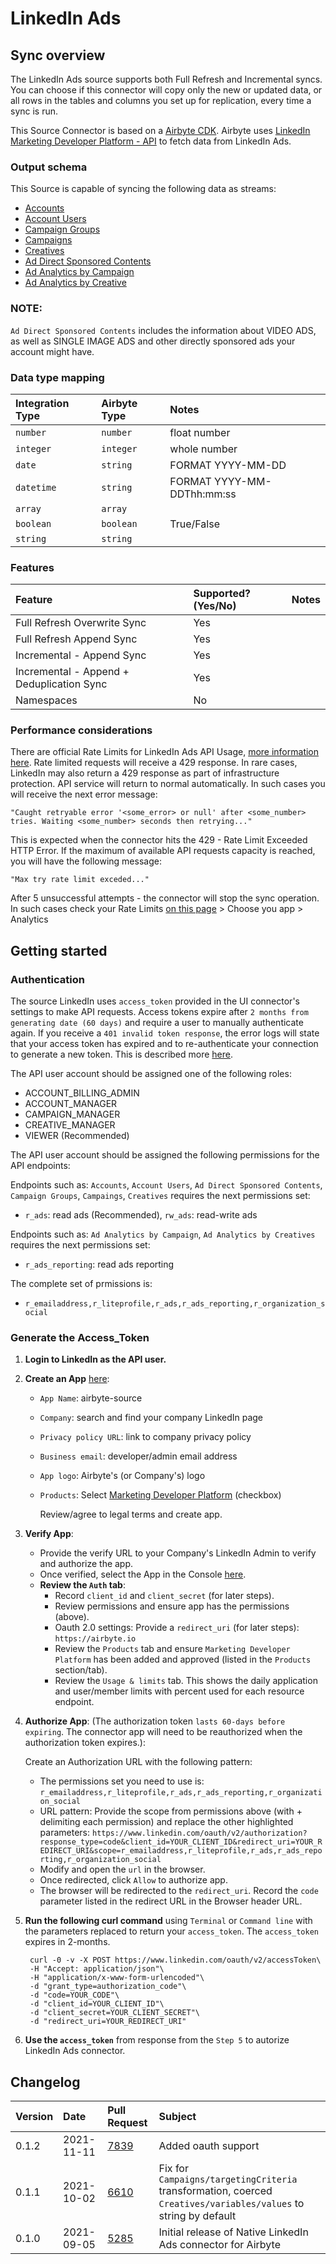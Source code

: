# LinkedIn Ads

## Sync overview

The LinkedIn Ads source supports both Full Refresh and Incremental syncs. You can choose if this connector will copy only the new or updated data, or all rows in the tables and columns you set up for replication, every time a sync is run.

This Source Connector is based on a [Airbyte CDK](https://docs.airbyte.io/connector-development/cdk-python). Airbyte uses [LinkedIn Marketing Developer Platform - API](https://docs.microsoft.com/en-us/linkedin/marketing/integrations/marketing-integrations-overview) to fetch data from LinkedIn Ads.

### Output schema

This Source is capable of syncing the following data as streams:

* [Accounts](https://docs.microsoft.com/en-us/linkedin/marketing/integrations/ads/account-structure/create-and-manage-accounts?tabs=http#search-for-accounts)
* [Account Users](https://docs.microsoft.com/en-us/linkedin/marketing/integrations/ads/account-structure/create-and-manage-account-users?tabs=http#find-ad-account-users-by-accounts)
* [Campaign Groups](https://docs.microsoft.com/en-us/linkedin/marketing/integrations/ads/account-structure/create-and-manage-campaign-groups?tabs=http#search-for-campaign-groups)
* [Campaigns](https://docs.microsoft.com/en-us/linkedin/marketing/integrations/ads/account-structure/create-and-manage-campaigns?tabs=http#search-for-campaigns)
* [Creatives](https://docs.microsoft.com/en-us/linkedin/marketing/integrations/ads/account-structure/create-and-manage-creatives?tabs=http#search-for-creatives)
* [Ad Direct Sponsored Contents](https://docs.microsoft.com/en-us/linkedin/marketing/integrations/ads/advertising-targeting/create-and-manage-video?tabs=http#finders)
* [Ad Analytics by Campaign](https://docs.microsoft.com/en-us/linkedin/marketing/integrations/ads-reporting/ads-reporting?tabs=curl#ad-analytics)
* [Ad Analytics by Creative](https://docs.microsoft.com/en-us/linkedin/marketing/integrations/ads-reporting/ads-reporting?tabs=curl#ad-analytics) 

### NOTE:

`Ad Direct Sponsored Contents` includes the information about VIDEO ADS, as well as SINGLE IMAGE ADS and other directly sponsored ads your account might have.

### Data type mapping

| Integration Type | Airbyte Type | Notes |
| :--- | :--- | :--- |
| `number` | `number` | float number |
| `integer` | `integer` | whole number |
| `date` | `string` | FORMAT YYYY-MM-DD |
| `datetime` | `string` | FORMAT YYYY-MM-DDThh:mm:ss |
| `array` | `array` |  |
| `boolean` | `boolean` | True/False |
| `string` | `string` |  |

### Features

| Feature | Supported?\(Yes/No\) | Notes |
| :--- | :--- | :--- |
| Full Refresh Overwrite Sync | Yes |  |
| Full Refresh Append Sync | Yes |  |
| Incremental - Append Sync | Yes |  |
| Incremental - Append + Deduplication Sync | Yes |  |
| Namespaces | No |  |

### Performance considerations

There are official Rate Limits for LinkedIn Ads API Usage, [more information here](https://docs.microsoft.com/en-us/linkedin/shared/api-guide/concepts/rate-limits?context=linkedin/marketing/context). Rate limited requests will receive a 429 response. In rare cases, LinkedIn may also return a 429 response as part of infrastructure protection. API service will return to normal automatically. In such cases you will receive the next error message:

```text
"Caught retryable error '<some_error> or null' after <some_number> tries. Waiting <some_number> seconds then retrying..."
```

This is expected when the connector hits the 429 - Rate Limit Exceeded HTTP Error. If the maximum of available API requests capacity is reached, you will have the following message:

```text
"Max try rate limit exceded..."
```

After 5 unsuccessful attempts - the connector will stop the sync operation. In such cases check your Rate Limits [on this page](https://www.linkedin.com/developers/apps) &gt; Choose you app &gt; Analytics

## Getting started

### Authentication

The source LinkedIn uses `access_token` provided in the UI connector's settings to make API requests. Access tokens expire after `2 months from generating date (60 days)` and require a user to manually authenticate again. If you receive a `401 invalid token response`, the error logs will state that your access token has expired and to re-authenticate your connection to generate a new token. This is described more [here](https://docs.microsoft.com/en-us/linkedin/shared/authentication/authorization-code-flow?context=linkedin/context).

The API user account should be assigned one of the following roles:

* ACCOUNT\_BILLING\_ADMIN
* ACCOUNT\_MANAGER
* CAMPAIGN\_MANAGER
* CREATIVE\_MANAGER
* VIEWER \(Recommended\)

The API user account should be assigned the following permissions for the API endpoints:

Endpoints such as: `Accounts`, `Account Users`, `Ad Direct Sponsored Contents`, `Campaign Groups`, `Campaings`, `Creatives` requires the next permissions set:

* `r_ads`: read ads \(Recommended\), `rw_ads`: read-write ads

Endpoints such as: `Ad Analytics by Campaign`, `Ad Analytics by Creatives` requires the next permissions set:

* `r_ads_reporting`: read ads reporting

The complete set of prmissions is:

* `r_emailaddress,r_liteprofile,r_ads,r_ads_reporting,r_organization_social`

### Generate the Access\_Token

1. **Login to LinkedIn as the API user.**
2. **Create an App** [here](https://www.linkedin.com/developers/apps):
   * `App Name`: airbyte-source
   * `Company`: search and find your company LinkedIn page
   * `Privacy policy URL`: link to company privacy policy
   * `Business email`: developer/admin email address
   * `App logo`: Airbyte's \(or Company's\) logo
   * `Products`: Select [Marketing Developer Platform](https://www.linkedin.com/developers/apps/122632736/products/marketing-developer-platform) \(checkbox\)

     Review/agree to legal terms and create app.
3. **Verify App**:
   * Provide the verify URL to your Company's LinkedIn Admin to verify and authorize the app.
   * Once verified, select the App in the Console [here](https://www.linkedin.com/developers/apps).
   * **Review the `Auth` tab**:
     * Record `client_id` and `client_secret` \(for later steps\).
     * Review permissions and ensure app has the permissions \(above\).
     * Oauth 2.0 settings: Provide a `redirect_uri` \(for later steps\): `https://airbyte.io`
     * Review the `Products` tab and ensure `Marketing Developer Platform` has been added and approved \(listed in the `Products` section/tab\).
     * Review the `Usage & limits` tab. This shows the daily application and user/member limits with percent used for each resource endpoint.
4. **Authorize App**: \(The authorization token `lasts 60-days before expiring`. The connector app will need to be reauthorized when the authorization token expires.\):

    Create an Authorization URL with the following pattern:

   * The permissions set you need to use is: `r_emailaddress,r_liteprofile,r_ads,r_ads_reporting,r_organization_social`
   * URL pattern: Provide the scope from permissions above \(with + delimiting each permission\) and replace the other highlighted parameters: `https://www.linkedin.com/oauth/v2/authorization?response_type=code&client_id=YOUR_CLIENT_ID&redirect_uri=YOUR_REDIRECT_URI&scope=r_emailaddress,r_liteprofile,r_ads,r_ads_reporting,r_organization_social`
   * Modify and open the `url` in the browser.
   * Once redirected, click `Allow` to authorize app.
   * The browser will be redirected to the `redirect_uri`. Record the `code` parameter listed in the redirect URL in the Browser header URL.

5. **Run the following curl command** using `Terminal` or `Command line` with the parameters replaced to return your `access_token`. The `access_token` expires in 2-months.

   ```text
    curl -0 -v -X POST https://www.linkedin.com/oauth/v2/accessToken\
    -H "Accept: application/json"\
    -H "application/x-www-form-urlencoded"\
    -d "grant_type=authorization_code"\
    -d "code=YOUR_CODE"\
    -d "client_id=YOUR_CLIENT_ID"\
    -d "client_secret=YOUR_CLIENT_SECRET"\
    -d "redirect_uri=YOUR_REDIRECT_URI"
   ```

6. **Use the `access_token`** from response from the `Step 5` to autorize LinkedIn Ads connector.

## Changelog

| Version | Date | Pull Request | Subject |
| :--- | :--- | :--- | :--- |
| 0.1.2 | 2021-11-11 | [7839](https://github.com/airbytehq/airbyte/pull/7839) | Added oauth support |
| 0.1.1 | 2021-10-02 | [6610](https://github.com/airbytehq/airbyte/pull/6610) | Fix for  `Campaigns/targetingCriteria` transformation, coerced  `Creatives/variables/values` to string by default |
| 0.1.0 | 2021-09-05 | [5285](https://github.com/airbytehq/airbyte/pull/5285) | Initial release of Native LinkedIn Ads connector for Airbyte |

